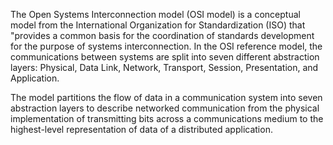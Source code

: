 The Open Systems Interconnection model (OSI model)
is a conceptual model from the International Organization for Standardization (ISO)
that "provides a common basis for the coordination of standards development for the purpose of systems interconnection.
In the OSI reference model, the communications between systems are split into seven different abstraction layers:
Physical, Data Link, Network, Transport, Session, Presentation, and Application.

The model partitions the flow of data in a communication system
into seven abstraction layers to describe networked communication
from the physical implementation of transmitting bits across a communications medium
to the highest-level representation of data of a distributed application.
